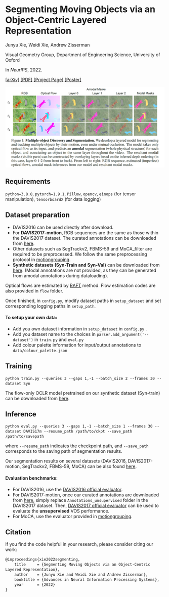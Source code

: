 # Segmenting Moving Objects via an Object-Centric Layered Representation
Junyu Xie, Weidi Xie, Andrew Zisserman

Visual Geometry Group, Department of Engineering Science, University of Oxford

In *NeurIPS*, 2022.

[[arXiv]](https://arxiv.org/abs/2207.02206)
[[PDF]](https://www.robots.ox.ac.uk/~vgg/publications/2022/Xie22/xie22.pdf)
[[Project Page]](https://www.robots.ox.ac.uk/~vgg/research/oclr/)
[[Poster]](https://www.robots.ox.ac.uk/~vgg/research/oclr/resources/OCLR_neurips_poster.png)

<p align="center">
  <img src="resources/teaser.PNG"  width="750"/>
</p>

## Requirements
```python=3.8.8```,
```pytorch=1.9.1```,
```Pillow```,
```opencv```,
```einops``` (for tensor manipulation),
```tensorboardX``` (for data logging)


## Dataset preparation

* DAVIS2016 can be used directly after download. 
* For **DAVIS2017-motion**, RGB sequences are the same as those within the DAVIS2017 dataset. The curated annotations can be downloaded from [here](https://drive.google.com/drive/folders/16zqUO1WuAp8Am4Giitc9hn2rMao6x_MA?usp=sharing).
* Other datasets such as SegTrackv2, FBMS-59 and MoCA_filter are required to be preprocessed. We follow the same preprocessing protocol in [motiongrouping](https://github.com/charigyang/motiongrouping).
* **Synthetic datasets (Syn-Train and Syn-Val)** can be downloaded from [here](https://drive.google.com/drive/folders/1tmDq_vG_BvY5po40Ux5OBds1avUM_CbR?usp=sharing). (Modal annotations are not provided, as they can be generated from amodal annotations during dataloading).

Optical flows are estimated by [RAFT](https://github.com/princeton-vl/RAFT) method. Flow estimation codes are also provided in ```flow``` folder.

Once finished, in ```config.py```, modify dataset paths in ```setup_dataset``` and set corresponding logging paths in ```setup_path```.

#### To setup your own data: 
* Add you own dataset information in ```setup_dataset``` in  ```config.py``` .
* Add you dataset name to the choices in ```parser.add_argument('--dataset')``` in ```train.py``` and ```eval.py```
* Add colour palette information for input/output annotations to ```data/colour_palette.json```

## Training
```
python train.py --queries 3 --gaps 1,-1 --batch_size 2 --frames 30 --dataset Syn
```
The flow-only OCLR model pretrained on our synthetic dataset (Syn-train) can be downloaded from [here](https://drive.google.com/drive/folders/1woNkxW4zf648PixXL6EyRmm5sK4gXKZ0?usp=sharing).



## Inference
```
python eval.py --queries 3 --gaps 1,-1 --batch_size 1 --frames 30 --dataset DAVIS17m --resume_path /path/to/ckpt --save_path /path/to/savepath
```
where ```--resume_path``` indicates the checkpoint path, and ```--save_path``` corresponds to the saving path of segmentation results.

Our segmentation results on several datasets (DAVIS2016, DAVIS2017-motion, SegTrackv2, FBMS-59, MoCA) can be also found [here](https://drive.google.com/drive/folders/1W_u4z8DmLFmv4VVL982f5VymNc4tGQq-?usp=sharing).

#### Evaluation benchmarks:
* For DAVIS2016, use the [DAVIS2016 official evaluator](https://github.com/fperazzi/davis).
* For DAVIS2017-motion, once our curated annotations are downloaded from [here](https://drive.google.com/drive/folders/16zqUO1WuAp8Am4Giitc9hn2rMao6x_MA?usp=sharing), simply replace ```Annotations_unsupervised``` folder in the DAVIS2017 dataset. Then, [DAVIS2017 official evaluator](https://github.com/fperazzi/davis-2017) can be used to evaluate the **unsupervised** VOS performance.
* For MoCA, use the evaluator provided in [motiongrouping](https://github.com/charigyang/motiongrouping).






## Citation
If you find the code helpful in your research, please consider citing our work:
```
@inproceedings{xie2022segmenting,
    title     = {Segmenting Moving Objects via an Object-Centric Layered Representation}, 
    author    = {Junyu Xie and Weidi Xie and Andrew Zisserman},
    booktitle = {Advances in Neural Information Processing Systems},
    year      = {2022}
}
```


 

 
